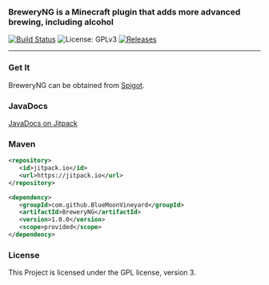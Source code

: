 ### BreweryNG is a Minecraft plugin that adds more advanced brewing, including alcohol

[![Build Status](https://github.com/BlueMoonVineyard/BreweryNG/actions/workflows/maven.yml/badge.svg)](https://github.com/BlueMoonVineyard/BreweryNG/actions/workflows/maven.yml)
![License: GPLv3](https://img.shields.io/badge/license-GPLv3-blue)
[![Releases](https://img.shields.io/github/v/release/BlueMoonVineyard/BreweryNG)](https://github.com/BlueMoonVineyard/BreweryNG/releases/latest)

***

### Get It

BreweryNG can be obtained from [Spigot](https://www.spigotmc.org/resources/breweryng.104381/).

### JavaDocs

[JavaDocs on Jitpack](https://javadoc.jitpack.io/com/github/BlueMoonVineyard/BreweryNG/1.0.0/javadoc/index.html)

### Maven

```XML
<repository>
   <id>jitpack.io</id>
   <url>https://jitpack.io</url>
</repository>

<dependency>
   <groupId>com.github.BlueMoonVineyard</groupId>
   <artifactId>BreweryNG</artifactId>
   <version>1.0.0</version>
   <scope>provided</scope>
</dependency>
```



### License

This Project is licensed under the GPL license, version 3.
